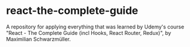 # react-the-complete-guide
A repository for applying everything that was learned by Udemy's course "React - The Complete Guide (incl Hooks, React Router, Redux)", by Maximilian Schwarzmüller.
